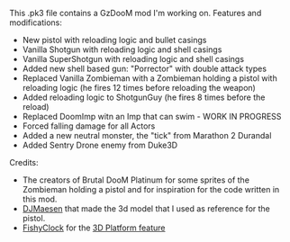 This .pk3 file contains a GzDooM mod I'm working on.
Features and modifications:
* New pistol with reloading logic and bullet casings
* Vanilla Shotgun with reloading logic and shell casings
* Vanilla SuperShotgun with reloading logic and shell casings
* Added new shell based gun: "Porrector" with double attack types
* Replaced Vanilla Zombieman with a Zombieman holding a pistol with reloading logic (he fires 12 times before reloading the weapon)
* Added reloading logic to ShotgunGuy (he fires 8 times before the reload)
* Replaced DoomImp witn an Imp that can swim - WORK IN PROGRESS
* Forced falling damage for all Actors
* Added a new neutral monster, the "tick" from Marathon 2 Durandal
* Added Sentry Drone enemy from Duke3D

Credits:

* The creators of Brutal DooM Platinum for some sprites of the Zombieman holding a pistol and for inspiration for the code written in this mod.
* [DJMaesen](https://sketchfab.com/bumstrum) that made the 3d model that I used as reference for the pistol.
* [FishyClock](https://github.com/FishyClock) for the [3D Platform feature](https://github.com/FishyClock/3Dplatform) 
